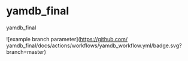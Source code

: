 # yamdb_final
yamdb_final

![example branch parameter](https://github.com/
yamdb_final/docs/actions/workflows/yamdb_workflow.yml/badge.svg?branch=master)

